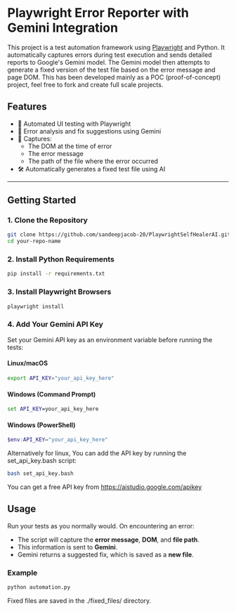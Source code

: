 # Playwright Error Reporter with Gemini Integration

This project is a test automation framework using [Playwright](https://playwright.dev/) and Python. It automatically captures errors during test execution and sends detailed reports to Google's Gemini model. The Gemini model then attempts to generate a fixed version of the test file based on the error message and page DOM. This has been developed mainly as a POC (proof-of-concept) project, feel free to fork and create full scale projects.

## Features

- 🚀 Automated UI testing with Playwright
- 🧠 Error analysis and fix suggestions using Gemini
- 🧾 Captures:
  - The DOM at the time of error
  - The error message
  - The path of the file where the error occurred
- 🛠️ Automatically generates a fixed test file using AI

---

## Getting Started

### 1. Clone the Repository

```bash
git clone https://github.com/sandeepjacob-20/PlaywrightSelfHealerAI.git
cd your-repo-name
```
### 2. Install Python Requirements

```bash
pip install -r requirements.txt
```

### 3. Install Playwright Browsers

```bash
playwright install
```

### 4. Add Your Gemini API Key

Set your Gemini API key as an environment variable before running the tests:

#### Linux/macOS

```bash
export API_KEY="your_api_key_here"
```

#### Windows (Command Prompt)

```cmd
set API_KEY=your_api_key_here
```

#### Windows (PowerShell)

```powershell
$env:API_KEY="your_api_key_here"
```

Alternatively for linux, You can add the API key by running the set_api_key.bash script:

```bash
bash set_api_key.bash
```

You can get a free API key from https://aistudio.google.com/apikey 

## Usage

Run your tests as you normally would. On encountering an error:

- The script will capture the **error message**, **DOM**, and **file path**.
- This information is sent to **Gemini**.
- Gemini returns a suggested fix, which is saved as a **new file**.

### Example

```bash
python automation.py
```

Fixed files are saved in the ./fixed_files/ directory.

